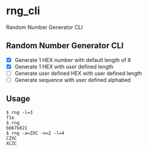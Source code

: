 # rng_cli
Random Number Generator CLI
## Random Number Generator CLI
- [x] Generate 1 HEX number with default length of 8
- [x] Generate 1 HEX with user defined length
- [ ] Generate user defined HEX with user defined length
- [ ] Generate sequence with user defined alphabed
## Usage
````
$ rng -l=3
f1e
$ rng
bb67b821
$ rng -a=ZXC -n=2 -l=4
CZXC
XCZC
````